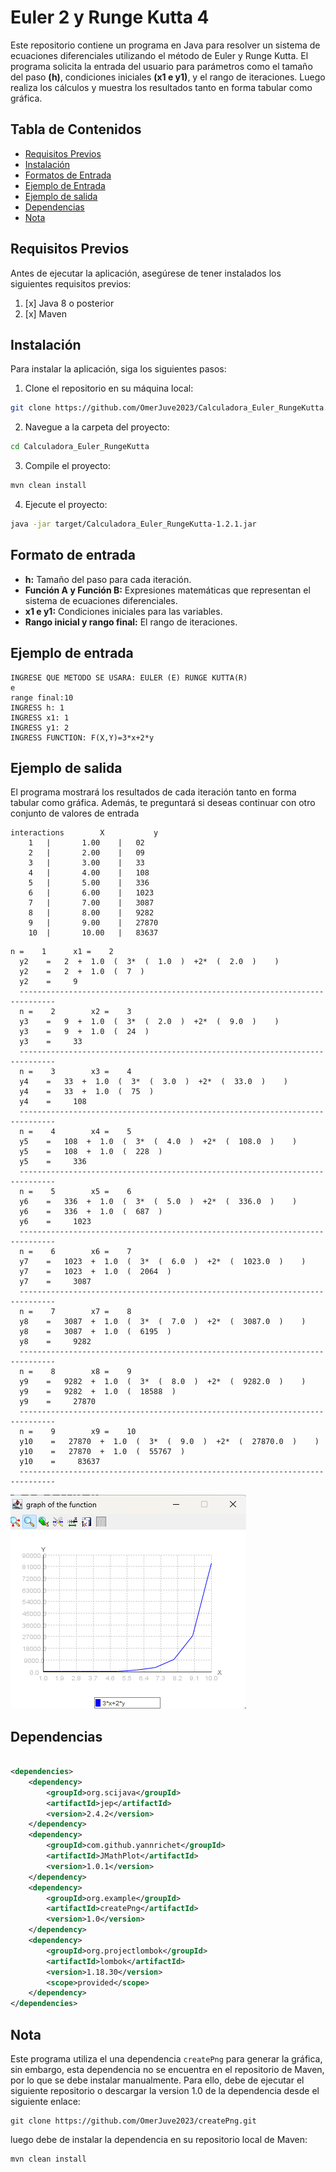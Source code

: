 # Euler 2 y Runge Kutta 4

Este repositorio contiene un programa en Java para resolver un sistema de ecuaciones diferenciales utilizando el método
de Euler y Runge Kutta. El programa solicita la entrada del usuario para parámetros como el tamaño del paso **(h)**,
condiciones
iniciales **(x1 e y1)**, y el rango de iteraciones. Luego realiza los cálculos y muestra los resultados tanto en forma
tabular como gráfica.

## Tabla de Contenidos

- [Requisitos Previos](#requisitos-previos)
- [Instalación](#instalación)
- [Formatos de Entrada](#Formato-de-entrada)
- [Ejemplo de Entrada](#Ejemplo-de-entrada)
- [Ejemplo de salida](#ejemplo-de-salida)
- [Dependencias](#dependencias)
- [Nota](#nota)

## Requisitos Previos

Antes de ejecutar la aplicación, asegúrese de tener instalados los siguientes requisitos previos:

1. [x] Java 8 o posterior
2. [x] Maven

## Instalación

Para instalar la aplicación, siga los siguientes pasos:

1. Clone el repositorio en su máquina local:

```bash
git clone https://github.com/OmerJuve2023/Calculadora_Euler_RungeKutta.git
```

2. Navegue a la carpeta del proyecto:

```bash
cd Calculadora_Euler_RungeKutta
```

3. Compile el proyecto:

```bash 
mvn clean install
```

4. Ejecute el proyecto:

```bash
java -jar target/Calculadora_Euler_RungeKutta-1.2.1.jar
```

## Formato de entrada

* **h:** Tamaño del paso para cada iteración.
* **Función A y Función B:** Expresiones matemáticas que representan el sistema de ecuaciones diferenciales.
* **x1 e y1:** Condiciones iniciales para las variables.
* **Rango inicial y rango final:** El rango de iteraciones.

## Ejemplo de entrada

```shell script
INGRESE QUE METODO SE USARA: EULER (E) RUNGE KUTTA(R)
e
range final:10
INGRESS h: 1
INGRESS x1: 1
INGRESS y1: 2
INGRESS FUNCTION: F(X,Y)=3*x+2*y
```    

## Ejemplo de salida

El programa mostrará los resultados de cada iteración tanto en forma tabular como gráfica. Además, te preguntará si
deseas continuar con otro conjunto de valores de entrada

``` shell script
interactions		X			y
	1	|		1.00	|	02
	2	|		2.00	|	09
	3	|		3.00	|	33
	4	|		4.00	|	108
	5	|		5.00	|	336
	6	|		6.00	|	1023
	7	|		7.00	|	3087
	8	|		8.00	|	9282
	9	|		9.00	|	27870
	10	|		10.00	|	83637
```

```shell script
n =    1  	  x1 =    2  
  y2    =   2  +  1.0  (  3*  (  1.0  )  +2*  (  2.0  )    )  
  y2    =   2  +  1.0  (  7  )  
  y2    =     9  
  ------------------------------------------------------------------------------  
  n =    2  	  x2 =    3  
  y3    =   9  +  1.0  (  3*  (  2.0  )  +2*  (  9.0  )    )  
  y3    =   9  +  1.0  (  24  )  
  y3    =     33  
  ------------------------------------------------------------------------------  
  n =    3  	  x3 =    4  
  y4    =   33  +  1.0  (  3*  (  3.0  )  +2*  (  33.0  )    )  
  y4    =   33  +  1.0  (  75  )  
  y4    =     108  
  ------------------------------------------------------------------------------  
  n =    4  	  x4 =    5  
  y5    =   108  +  1.0  (  3*  (  4.0  )  +2*  (  108.0  )    )  
  y5    =   108  +  1.0  (  228  )  
  y5    =     336  
  ------------------------------------------------------------------------------  
  n =    5  	  x5 =    6  
  y6    =   336  +  1.0  (  3*  (  5.0  )  +2*  (  336.0  )    )  
  y6    =   336  +  1.0  (  687  )  
  y6    =     1023  
  ------------------------------------------------------------------------------  
  n =    6  	  x6 =    7  
  y7    =   1023  +  1.0  (  3*  (  6.0  )  +2*  (  1023.0  )    )  
  y7    =   1023  +  1.0  (  2064  )  
  y7    =     3087  
  ------------------------------------------------------------------------------  
  n =    7  	  x7 =    8  
  y8    =   3087  +  1.0  (  3*  (  7.0  )  +2*  (  3087.0  )    )  
  y8    =   3087  +  1.0  (  6195  )  
  y8    =     9282  
  ------------------------------------------------------------------------------  
  n =    8  	  x8 =    9  
  y9    =   9282  +  1.0  (  3*  (  8.0  )  +2*  (  9282.0  )    )  
  y9    =   9282  +  1.0  (  18588  )  
  y9    =     27870  
  ------------------------------------------------------------------------------  
  n =    9  	  x9 =    10  
  y10    =   27870  +  1.0  (  3*  (  9.0  )  +2*  (  27870.0  )    )  
  y10    =   27870  +  1.0  (  55767  )  
  y10    =     83637  
  ------------------------------------------------------------------------------
```

![img.png](img.png)

## Dependencias

```xml

<dependencies>
    <dependency>
        <groupId>org.scijava</groupId>
        <artifactId>jep</artifactId>
        <version>2.4.2</version>
    </dependency>
    <dependency>
        <groupId>com.github.yannrichet</groupId>
        <artifactId>JMathPlot</artifactId>
        <version>1.0.1</version>
    </dependency>
    <dependency>
        <groupId>org.example</groupId>
        <artifactId>createPng</artifactId>
        <version>1.0</version>
    </dependency>
    <dependency>
        <groupId>org.projectlombok</groupId>
        <artifactId>lombok</artifactId>
        <version>1.18.30</version>
        <scope>provided</scope>
    </dependency>
</dependencies>
```

## Nota

Este programa utiliza el una dependencia `createPng` para generar la gráfica, sin embargo, esta dependencia no se
encuentra
en el repositorio de Maven, por lo que se debe instalar manualmente. Para ello, debe de ejecutar el siguiente
repositorio o descargar la version 1.0 de la dependencia desde el siguiente enlace:


```shell script
git clone https://github.com/OmerJuve2023/createPng.git
```

luego debe de instalar la dependencia en su repositorio local de Maven:

```shell script
mvn clean install
```
